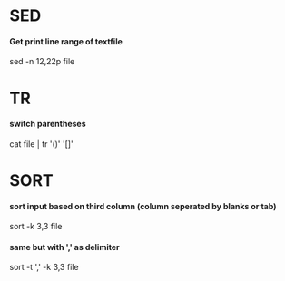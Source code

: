 # SED
#### Get print line range of textfile
sed -n 12,22p file

# TR
#### switch parentheses
cat file | tr '()' '[]'


# SORT
#### sort input based on third column (column seperated by blanks or tab)
sort -k 3,3 file
#### same but with ',' as delimiter
sort -t ',' -k 3,3 file


